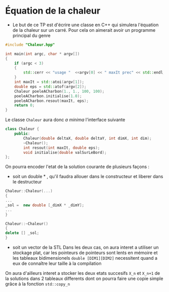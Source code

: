 Équation de la chaleur
======================
- Le but de ce TP est d'écrire une classe en C++ qui simulera l'équation de la chaleur sur un carré.
Pour cela on aimerait avoir un programme principal du genre
```c++
#include "Chaleur.hpp"

int main(int argc, char * argv[])
{
    if (argc < 3)
    {
        std::cerr << "usage "  <<argv[0] << " maxIt prec" << std::endl;
    }
    int maxIt = std::atoi(argv[1]);
    double eps = std::atof(argv[2]);
    Chaleur poeleACharbon(1., 1., 100, 100);
    poeleACharbon.initialise(1.0);
    poeleACharbon.resout(maxIt, eps);
    return 0;
}
```

Le classe `Chaleur` aura donc _a minima_ l'interface suivante
```c++
class Chaleur {
    public:
        Chaleur(double deltaX, double deltaY, int dimX, int dim);
        ~Chaleur();
        int resout(int maxIt, double eps);
        void initialise(double valSurLeBord);
};
```
On pourra encoder l'etat de la solution courante de plusieurs façons : 
- soit un double * , qu'il faudra allouer dans le constructeur et liberer dans le destructeur
```c++
Chaleur::Chaleur(...)
{
...
_sol =  new double [_dimX * _dimY];
...
}

Chaleur::~Chaleur()
{
delete [] _sol;
}
```
- soit un vector<double> de la STL
Dans les deux cas, on aura interet a utiliser un stockage plat, car les pointeurs de pointeurs sont lents en mémoire et
les tableaux bidimensionels `double [DIM1][DIM2]` necessitent quand a eux de connaître leur taille à la compilation

On aura d'ailleurs interet a stocker les deux etats succesifs `X_n` et `X_n+1` de la solutions dans 2 tableaux differents
dont on pourra faire une copie simple grâce à la fonction `std::copy_n`

